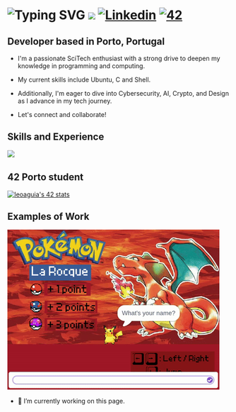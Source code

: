 <div align="left">
  
# <div align="left"> ![Typing SVG](https://readme-typing-svg.demolab.com?font=Ubuntu+Mono&weight=100&size=30&letterSpacing=&duration=500&pause=5000&color=27b622&vCenter=true&width=435&lines=%24%3E+Hi,+I'm+Leo+La+Rocque!) ![](https://github.com/larocquel/larocquel/blob/main/matrix.gif)</a> [![Linkedin](https://img.shields.io/badge/LinkedIn-0077B5?style=flat-square&logo=linkedin&logoColor=white)](https://www.linkedin.com/in/leonardo-la-rocque-b7385a1b2/) <a href='https://profile.intra.42.fr/users/leoaguia' target="_blank"><img alt='42' src='https://img.shields.io/badge/Porto-100000?style=flat-square&logo=42&logoColor=white&labelColor=000000&color=000000'/></a> </div> <a href="#" style="pointer-events: none;"> <a href="#" style="pointer-events: none;"></a>

## Developer based in Porto, Portugal

* I'm a passionate SciTech enthusiast with a strong drive to deepen my knowledge in programming and computing.

* My current skills include Ubuntu, C and Shell.

* Additionally, I'm eager to dive into Cybersecurity, AI, Crypto, and Design as I advance in my tech journey.

* Let's connect and collaborate!

## Skills and Experience
<p align="left">
  <a href="https://skillicons.dev">
    <img src="https://skillicons.dev/icons?i=linux,bash,c,vscode,vim,git,github" />
  </a>
</p>

## 42 Porto student
<a href="https://github.com/oakoudad/badge42"><img src="https://badge.mediaplus.ma/greenbinary/leoaguia" alt="leoaguia's 42 stats" /></a>

## Examples of Work
<div align="left">
  <img src="https://github.com/larocquel/larocquel/blob/main/pokemonlarocque.gif" width="480">
</div>

- 🔭 I’m currently working on this page. 
